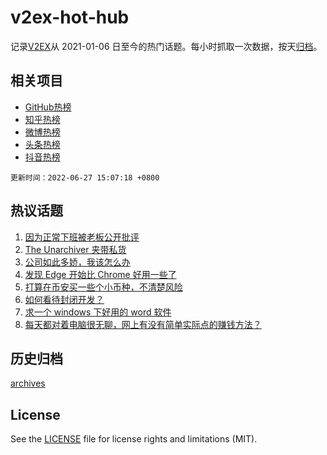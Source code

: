 # v2ex-hot-hub

 记录[V2EX](https://www.v2ex.com/)从 2021-01-06 日至今的热门话题。每小时抓取一次数据，按天[归档](archives)。
 
 ## 相关项目

- [GitHub热榜](https://github.com/lonnyzhang423/github-hot-hub)
- [知乎热榜](https://github.com/lonnyzhang423/zhihu-hot-hub)
- [微博热榜](https://github.com/lonnyzhang423/weibo-hot-hub)
- [头条热榜](https://github.com/lonnyzhang423/toutiao-hot-hub)
- [抖音热榜](https://github.com/lonnyzhang423/douyin-hot-hub)


 `更新时间：2022-06-27 15:07:18 +0800`

## 热议话题

1. [因为正常下班被老板公开批评](https://www.v2ex.com/t/862395)
1. [The Unarchiver 夹带私货](https://www.v2ex.com/t/862428)
1. [公司如此多娇，我该怎么办](https://www.v2ex.com/t/862406)
1. [发现 Edge 开始比 Chrome 好用一些了](https://www.v2ex.com/t/862303)
1. [打算在币安买一些个小币种，不清楚风险](https://www.v2ex.com/t/862393)
1. [如何看待封闭开发？](https://www.v2ex.com/t/862330)
1. [求一个 windows 下好用的 word 软件](https://www.v2ex.com/t/862289)
1. [每天都对着电脑很无聊，网上有没有简单实际点的赚钱方法？](https://www.v2ex.com/t/862324)

## 历史归档

[archives](archives)

## License

See the [LICENSE](LICENSE) file for license rights and limitations (MIT).
